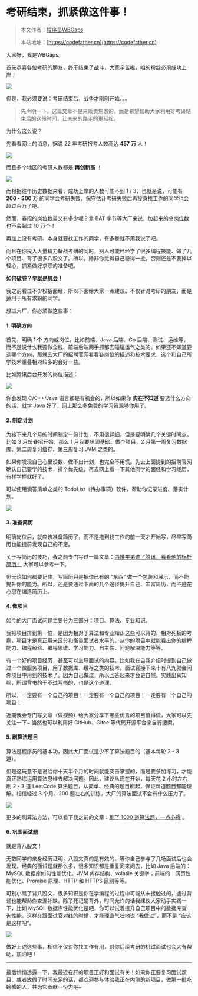 # 考研结束，抓紧做这件事！

> 本文作者：[程序员WBGaps](https://yuyuanweb.feishu.cn/wiki/Abldw5WkjidySxkKxU2cQdAtnah)
>
> 本站地址：[https://codefather.cn](https://codefather.cn)

大家好，我是WBGaps。

首先恭喜各位考研的朋友，终于结束了战斗，大家辛苦啦，咱的粉丝必须成功上岸！

![](https://pic.yupi.icu/5563/202311061358011.png)

但是，我必须要说：考研结束后，战争才刚刚开始。。。

> 先声明一下，这篇文章不是来贩卖焦虑的，而是希望帮助大家利用好考研结束后的这段时间，让未来的路走的更轻松。

为什么这么说？

先看看网上的消息，据说 22 年考研报考人数高达 **457 万** 人！

![](https://pic.yupi.icu/5563/202311061358975.png)

而且多个地区的考研人数都是 **再创新高** ！

![](https://pic.yupi.icu/5563/202311061358991.png)

而根据往年历史数据来看，成功上岸的人数可能不到 1 / 3，也就是说，可能有 **200 - 300 万** 的同学会考研失败，保守估计考研失败后再投身找工作的同学也会超过百万了吧。

然而，春招的岗位数量又有多少呢？拿 BAT 字节等大厂来说，加起来的总岗位数也不会超过 10 万个！

再加上没有考研、本身就要找工作的同学，有多卷就不用我说了吧。

而且在你投入大量精力备战考研的同时，别人可能已经学了很多编程技能、做了几个项目、背了很多八股文了。所以，除非你觉得自己稳得一批，否则还是不要掉以轻心，抓紧做好求职的准备吧。

**如何破卷？早就是机会！**

我之前看过不少校招面经，所以下面给大家一点建议。不仅针对考研的朋友，而是适用于所有求职的同学。

想进大厂，你必须做这些事：

#### 1. 明确方向

首先，明确 **1 个** 方向或岗位，比如前端、Java 后端、Go 后端、测试、运维等，而不是说什么我要做全栈、前端后端两手抓都去碰碰运气之类的。如果还不知道要选哪个方向，那就去大厂的招聘官网看看各岗位的描述和技术要求，选个和自己所学技术重叠相对较多的会好一些。

比如腾讯后台开发的岗位描述：

![](https://pic.yupi.icu/5563/202311061358984.png)

你会发现 C/C++/Java 语言都是有机会的，所以如果你 **实在不知道** 要选什么方向的话，就学 Java 好了，网上那么多免费的学习资源够你用了。

#### 2. 制定计划

为接下来几个月的时间制定一份计划，不用很详细，但是要明确几个关键时间点。比如 3 月份春招开始，那么 1 月我要巩固基础、做个项目，2 月第一周复习数据库、第二周复习缓存、第三周复习 JVM 之类的。

如果你发现自己心里没数、做不出计划，也完全不用慌。先去上面提到的招聘官网确认自己要学的技术，排个优先级，再去网上看一下其他同学的面经和学习经历，有样学样就好了。

可以使用滴答清单之类的 TodoList（待办事项）软件，帮助你记录进度、落实计划。

![](https://pic.yupi.icu/5563/202311061358026.png)

#### 3. 准备简历

明确岗位后，就应该准备简历了，而不是拖到找工作的前一天才开始写，尽早写简历也能提前发现自己的不足。

关于写简历的技巧，我之前专门写过一篇文章：[内推学弟进了腾讯，看看他的标杆简历！](https://mp.weixin.qq.com/s?__biz=MzI1NDczNTAwMA==&mid=2247498320&idx=1&sn=8af54fb5f9fbcaea0b3f24d0ab45b31d&scene=21#wechat_redirect) 大家可以参考一下。

但无论如何都要记住，写简历只是把你已有的 “东西” 做一个包装和展示，而不能提升你的能力。所以，还是要通过下面的几个途径提升自己、丰富简历，而不是花心思在编造简历上。

#### 4. 做项目

如今的大厂面试问题主要分为三部分：项目、算法、专业知识。

我把项目排到第一位，是因为相对于算法和专业知识这些可以背的、相对死板的考察，项目才是真正用来区分和衡量面试者水平的。从你的项目中就能看出你的编程能力、编程经验、编程思维、学习能力、自主性、问题解决能力等等。

有一个好的项目经历，甚至可以主导面试的内容。比如我在自我介绍时提到自己做过一个微服务项目，用了数据库、缓存之类的技术，面试官接下来十有八九就会问你项目中用到的技术了。因为自己做过，所以回答起来才会更自然。实践出真知嘛，所谓背书的干不过写书的，也是这个道理。

所以，一定要有一个自己的项目！一定要有一个自己的项目！一定要有一个自己的项目！

近期我会专门写文章（做视频）给大家分享下哪些优秀的项目值得做，大家可以先关注一下~ 当然也可以利用好 GitHub、Gitee 等代码开源平台来自行搜索。

#### 5. 刷算法题目

算法是程序员的基本功，因此大厂面试是少不了算法题目的（基本每轮 2 - 3 道）。

但是这玩意不是说给你十天半个月的时间就能突击掌握的，而是要多加练习，才能真正熟练运用算法思维去解决问题。因此，建议从现在开始，每天花 2 小时左右刷 2 - 3 道 LeetCode 算法题目，从简单、经典的题目刷起，保证每道题目都能理解。相信经过 3 个月、200 题左右的训练，大厂的算法面试不会有什么压力了。

![](https://pic.yupi.icu/5563/202311061358000.png)

更多的刷算法方法，可以看下我之前的文章：[刷了 1000 道算法题，一点心得](https://mp.weixin.qq.com/s?__biz=MzI1NDczNTAwMA==&mid=2247496505&idx=1&sn=4bf3d2e7ddc7fe6c7bba4da6d174074c&scene=21#wechat_redirect) 。

#### 6. 巩固面试题

就是背八股文！

无数同学的亲身经历证明，八股文真的是有效的。等你自己参与了几场面试后也会发现，经典的面试题就那么多，很多知识都是重复问来问去，比如 Java 后端的：MySQL 数据库如何性能优化、JVM 内存结构、volatile 关键字；前端的：网页性能优化、Promise 原理、HTTP 和 HTTPS 区别等等。

可别小瞧了背八股文，很多知识是你在学编程的过程中可能从未接触过的，通过背诵也能帮助你查漏补缺。除了死记硬背外，时间允许的话我建议大家动手实践一下，比如 MySQL 数据库性能优化是吧，你可以试着提升自己项目中的数据库查询性能，这样在跟面试官对线的时候，才能理直气壮地说 “我做过”，而不是 “应该是这样吧”。

![](https://pic.yupi.icu/5563/202311061358466.png)

做好上述这些事，相信不仅对你找工作有用，对你后续考研的机试面试也会大有帮助，加油吧！



------


最后悄悄透露一下，我最近在肝的项目正好和面试有关！如果你正要复习面试题目、或者放假了时间充足的话，都欢迎参与体验我正在内测的新项目，做第一批吃螃蟹的人，并为它贡献一份力吧~